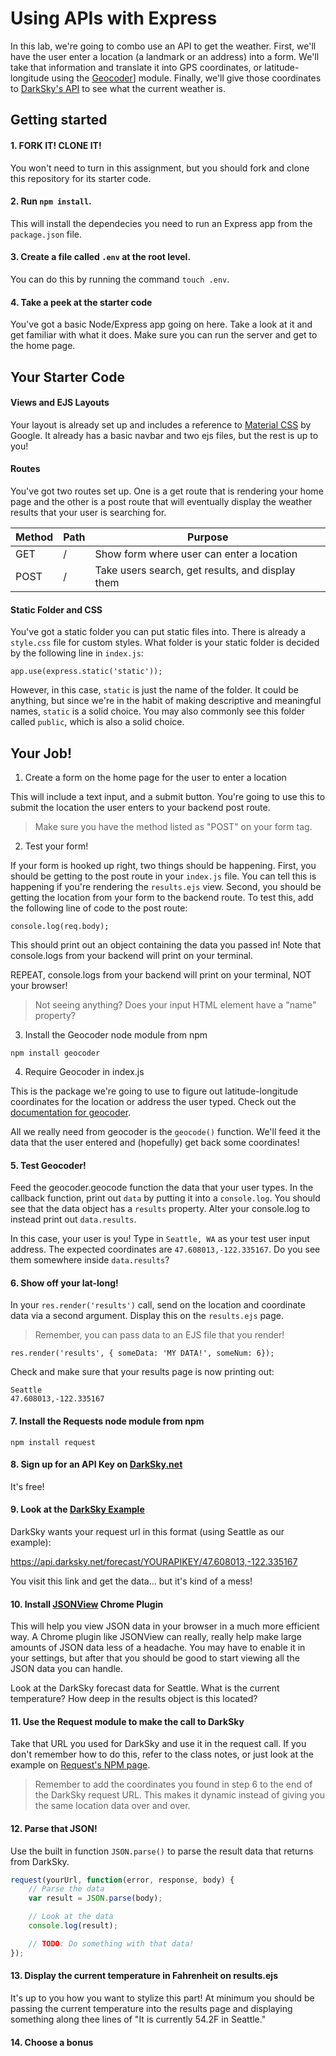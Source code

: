 # Using APIs with Express

In this lab, we're going to combo use an API to get the weather. First, we'll have the user enter a location (a landmark or an address) into a form. We'll take that information and translate it into GPS coordinates, or latitude-longitude using the [Geocoder](https://www.npmjs.com/package/geocoder)] module. Finally, we'll give those coordinates to [DarkSky's API](https://darksky.net/dev/account) to see what the current weather is.

## Getting started

#### 1. FORK IT! CLONE IT!

You won't need to turn in this assignment, but you should fork and clone this repository for its starter code.

#### 2. Run `npm install`. 

This will install the dependecies you need to run an Express app from the `package.json` file.

#### 3. Create a file called `.env` at the root level. 

You can do this by running the command `touch .env`.

#### 4. Take a peek at the starter code

You've got a basic Node/Express app going on here. Take a look at it and get familiar with what it does. Make sure you can run the server and get to the home page.

## Your Starter Code

#### Views and EJS Layouts

Your layout is already set up and includes a reference to [Material CSS](https://materializecss.com/) by Google. It already has a basic navbar and two ejs files, but the rest is up to you! 

#### Routes

You've got two routes set up. One is a get route that is rendering your home page and the other is a post route that will eventually display the weather results that your user is searching for.

| Method | Path | Purpose |
| ---- | ------ | -------------------------- |
| GET | / | Show form where user can enter a location |
| POST | / | Take users search, get results, and display them |

#### Static Folder and CSS

You've got a static folder you can put static files into. There is already a `style.css` file for custom styles. What folder is your static folder is decided by the following line in `index.js`:

```
app.use(express.static('static'));
```

However, in this case, `static` is just the name of the folder. It could be anything, but since we're in the habit of making descriptive and meaningful names, `static` is a solid choice. You may also commonly see this folder called `public`, which is also a solid choice.

## Your Job!

1. Create a form on the home page for the user to enter a location

This will include a text input, and a submit button. You're going to use this to submit the location the user enters to your backend post route. 

> Make sure you have the method listed as "POST" on your form tag.

2. Test your form!

If your form is hooked up right, two things should be happening. First, you should be getting to the post route in your `index.js` file. You can tell this is happening if you're rendering the `results.ejs` view. Second, you should be getting the location from your form to the backend route. To test this, add the following line of code to the post route:

```
console.log(req.body);
```

This should print out an object containing the data you passed in! Note that console.logs from your backend will print on your terminal.

REPEAT, console.logs from your backend will print on your terminal, NOT your browser!

> Not seeing anything? Does your input HTML element have a "name" property?

3. Install the Geocoder node module from npm

`npm install geocoder`

4. Require Geocoder in index.js

This is the package we're going to use to figure out latitude-longitude coordinates for the location or address the user typed. Check out the [documentation for geocoder](https://www.npmjs.com/package/geocoder).

All we really need from geocoder is the `geocode()` function. We'll feed it the data that the user entered and (hopefully) get back some coordinates!

#### 5. Test Geocoder!

Feed the geocoder.geocode function the data that your user types. In the callback function, print out `data` by putting it into a `console.log`. You should see that the data object has a `results` property. Alter your console.log to instead print out `data.results`.

In this case, your user is you! Type in `Seattle, WA` as your test user input address. The expected coordinates are `47.608013,-122.335167`. Do you see them somewhere inside `data.results`?

#### 6. Show off your lat-long!

In your `res.render('results')` call, send on the location and coordinate data via a second argument. Display this on the `results.ejs` page.

> Remember, you can pass data to an EJS file that you render!

`res.render('results', { someData: 'MY DATA!', someNum: 6});`

Check and make sure that your results page is now printing out:

```
Seattle
47.608013,-122.335167
```

#### 7. Install the Requests node module from npm

`npm install request`

#### 8. Sign up for an API Key on [DarkSky.net](https://darksky.net/dev/account)

It's free! 

#### 9. Look at the [DarkSky Example](https://darksky.net/dev/account) 

DarkSky wants your request url in this format (using Seattle as our example):

https://api.darksky.net/forecast/YOURAPIKEY/47.608013,-122.335167

You visit this link and get the data... but it's kind of a mess!

#### 10. Install [JSONView](https://chrome.google.com/webstore/detail/jsonview/chklaanhfefbnpoihckbnefhakgolnmc?hl=en) Chrome Plugin

This will help you view JSON data in your browser in a much more efficient way. A Chrome plugin like JSONView can really, really help make large amounts of JSON data less of a headache. You may have to enable it in your settings, but after that you should be good to start viewing all the JSON data you can handle.

Look at the DarkSky forecast data for Seattle. What is the current temperature? How deep in the results object is this located?

#### 11. Use the Request module to make the call to DarkSky

Take that URL you used for DarkSky and use it in the request call. If you don't remember how to do this, refer to the class notes, or just look at the example on [Request's NPM page](https://www.npmjs.com/package/request).

> Remember to add the coordinates you found in step 6 to the end of the DarkSky request URL. This makes it dynamic instead of giving you the same location data over and over.

#### 12. Parse that JSON!

Use the built in function `JSON.parse()` to parse the result data that returns from DarkSky.

```javascript
request(yourUrl, function(error, response, body) {
    // Parse the data 
    var result = JSON.parse(body);

    // Look at the data
    console.log(result); 

    // TODO: Do something with that data!
});
```

#### 13. Display the current temperature in Fahrenheit on results.ejs

It's up to you how you want to stylize this part! At minimum you should be passing the current temperature into the results page and displaying something along thee lines of "It is currently 54.2F in Seattle."

#### 14. Choose a bonus
